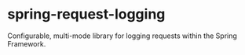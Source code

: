 # spring-request-logging
Configurable, multi-mode library for logging requests within the Spring Framework.
